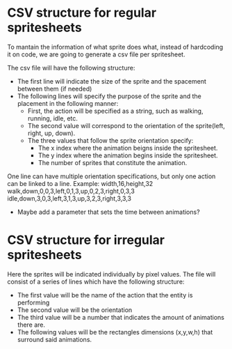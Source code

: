 # CSV structure for regular spritesheets
To mantain the information of what sprite does what, instead of hardcoding it on code, we are going to generate
a csv file per spritesheet.

The csv file will have the following structure:
- The first line will indicate the size of the sprite and the spacement between them (if needed)
- The following lines will specify the purpose of the sprite and the placement in the following manner:
    - First, the action will be specified as a string, such as walking, running, idle, etc.
    - The second value will correspond to the orientation of the sprite(left, right, up, down).
    - The three values that follow the sprite orientation specify:
        - The x index where the animation beigns inside the spritesheet. 
        - The y index where the animation begins inside the spritesheet.
        - The number of sprites that constitute the animation.

One line can have multiple orientation specifications, but only one action can be linked to a line.
Example:
width,16,height,32
walk,down,0,0,3,left,0,1,3,up,0,2,3,right,0,3,3
idle,down,3,0,3,left,3,1,3,up,3,2,3,right,3,3,3

+ Maybe add a parameter that sets the time between animations?

# CSV structure for irregular spritesheets
Here the sprites will be indicated individually by pixel values.
The file will consist of a series of lines which have the following structure:
- The first value will be the name of the action that the entity is performing
- The second value will be the orientation
- The third value will be a number that indicates the amount of animations there are.
- The following values will be the rectangles dimensions (x,y,w,h) that surround said animations.




